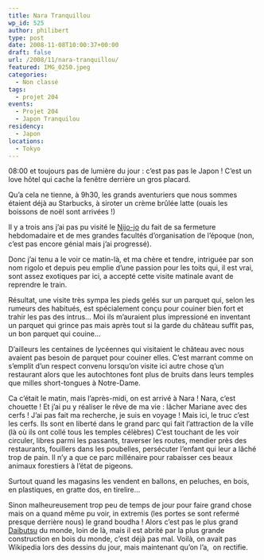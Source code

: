 ```yaml
---
title: Nara Tranquillou
wp_id: 525
author: philibert
type: post
date: 2008-11-08T10:00:37+00:00
draft: false
url: /2008/11/nara-tranquillou/
featured: IMG_0250.jpeg
categories:
  - Non classé
tags:
  - projet 204
events:
  - Projet 204
  - Japon Tranquilou
residency:
  - Japon
locations:
  - Tokyo
---
```


08:00 et toujours pas de lumière du jour : c&rsquo;est pas pas le Japon&nbsp;! C&rsquo;est un love hôtel qui cache la fenêtre derrière un gros placard.

Qu&rsquo;a cela ne tienne, à 9h30, les grands aventuriers que nous sommes étaient déjà au Starbucks, à siroter un crème brûlée latte (ouais les boissons de noël sont arrivées !)

Il y a trois ans j&rsquo;ai pas pu visité le [Nijo-jo][1] du fait de sa fermeture hebdomadaire et de mes grandes facultés d&rsquo;organisation de l&rsquo;époque (non, c&rsquo;est pas encore génial mais j&rsquo;ai progressé).
  
Donc j&rsquo;ai tenu a le voir ce matin-là, et ma chère et tendre, intriguée par son nom rigolo et depuis peu emplie d&rsquo;une passion pour les toits qui, il est vrai, sont assez exotiques par ici, a accepté cette visite matinale avant de reprendre le train.

Résultat, une visite très sympa les pieds gelés sur un parquet qui, selon les rumeurs des habitués, est spécialement conçu pour couiner bien fort et trahir les pas des intrus&#8230; Moi ils m&rsquo;auraient plus impressioné en inventant un parquet qui grince pas mais après tout si la garde du château suffit pas, un bon parquet qui couine&#8230;

D&rsquo;ailleurs les centaines de lycéennes qui visitaient le château avec nous avaient pas besoin de parquet pour couiner elles. C&rsquo;est marrant comme on s&#8217;emplit d&rsquo;un respect convenu lorsqu&rsquo;on visite ici autre chose q&rsquo;un restaurant alors que les autochtones font plus de bruits dans leurs temples que milles short-tongues à Notre-Dame.

Ca c&rsquo;était le matin, mais l&rsquo;après-midi, on est arrivé à Nara ! Nara, c&rsquo;est chouette ! Et j&rsquo;ai pu y réaliser le rêve de ma vie : lâcher Mariane avec des cerfs ! J&rsquo;ai pas fait ma recherche, je suis en voyage ! Mais ici, le truc c&rsquo;est les cerfs. Ils sont en liberté dans le grand parc qui fait l&rsquo;attraction de la ville (là où ils ont collé tous les temples célèbres) C&rsquo;est touchant de les voir circuler, libres parmi les passants, traverser les routes, mendier près des restaurants, fouillers dans les poubelles, persécuter l&rsquo;enfant qui leur a lâché trop de pain. Il n&rsquo;y a que ce parc millénaire pour rabaisser ces beaux animaux forestiers à l&rsquo;état de pigeons.
  
Surtout quand les magasins les vendent en ballons, en peluches, en bois, en plastiques, en gratte dos, en tirelire&#8230; 

Sinon malheureusement trop peu de temps de jour pour faire grand chose mais on a quand même pu voir, in extremis (les portes se sont refermé presque derrière nous) le grand boudha ! Alors c&rsquo;est pas le plus grand <a title="Daibutstu" href="https://fr.wikipedia.org/wiki/Daibutsu" target="_blank">Daibutsu</a> du monde, loin de là, mais il est abrité par la plus grande construction en bois du monde, c&rsquo;est déjà pas mal. Voilà, on avait pas Wikipedia lors des dessins du jour, mais maintenant qu&rsquo;on l&rsquo;a,  on rectifie.

 [1]: https:// "NIjojo"